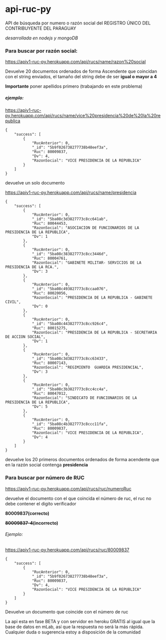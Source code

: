 # api-ruc-py
API de búsqueda por numero o razón social del REGISTRO ÚNICO DEL CONTRIBUYENTE DEL PARAGUAY

*desarrollada en nodejs y mongoDB*

### Para buscar por razón social: 

https://apiv1-ruc-py.herokuapp.com/api/rucs/name/razon%20social

Devuelve 20 documentos ordenados de forma Ascendente que coincidan con el string enviados, el tamaño del string debe de ser **igual o mayor a 4**

**Importante** poner apellidos primero (trabajando en este problema)

##### ejemplo:

https://apiv1-ruc-py.herokuapp.com/api/rucs/name/vice%20presidencia%20de%20la%20republica

```
{
    "success": [
        {
            "RucAnterior": 0,
            "_id": "5b9f026738277738b48eef3a",
            "Ruc": 80009837,
            "Dv": 4,
            "RazonSocial": "VICE PRESIDENCIA DE LA REPUBLICA"
        }
    ]
}

```
devuelve un solo documento

https://apiv1-ruc-py.herokuapp.com/api/rucs/name/presidencia


```
{
    "success": [
        {
            "RucAnterior": 0,
            "_id": "5ba08c3d3827773c8cc641ab",
            "Ruc": 80044453,
            "RazonSocial": "ASOCIACION DE FUNCIONARIOS DE LA PRESIDENCIA DE LA REPUBLICA",
            "Dv": 1
        },
        {
            "RucAnterior": 0,
            "_id": "5ba08c383827773c8cc3446d",
            "Ruc": 80004761,
            "RazonSocial": "GABINETE MILITAR- SERVICIOS DE LA PRESIDENCIA DE LA RCA.",
            "Dv": 3
        },
        {
            "RucAnterior": 0,
            "_id": "5ba08c493827773c8ccaa076",
            "Ruc": 80020056,
            "RazonSocial": "PRESIDENCIA DE LA REPUBLICA - GABINETE CIVIL",
            "Dv": 0
        },
        {
            "RucAnterior": 0,
            "_id": "5ba08c443827773c8cc926c4",
            "Ruc": 80015275,
            "RazonSocial": "PRESIDENCIA DE LA REPUBLICA - SECRETARIA DE ACCION SOCIAL",
            "Dv": 1
        },
        {
            "RucAnterior": 0,
            "_id": "5ba08c3d3827773c8cc63433",
            "Ruc": 80007143,
            "RazonSocial": "REGIMIENTO  GUARDIA PRESIDENCIAL",
            "Dv": 3
        },
        {
            "RucAnterior": 0,
            "_id": "5ba08c3b3827773c8cc4cc4a",
            "Ruc": 80047012,
            "RazonSocial": "SINDICATO DE FUNCIONARIOS DE LA PRESIDENCIA DE LA REPUBLICA",
            "Dv": 5
        },
        {
            "RucAnterior": 0,
            "_id": "5ba08c4b3827773c8ccc11fa",
            "Ruc": 80009837,
            "RazonSocial": "VICE PRESIDENCIA DE LA REPUBLICA",
            "Dv": 4
        }
    ]
}
```
devuelve los 20 primeros documentos ordenados de forma acendente que en la razón social contenga **presidencia**


### Para buscar por número de RUC

https://apiv1-ruc-py.herokuapp.com/api/rucs/ruc/numeroRuc

devuelve el documento con el que coincida el número de ruc, el ruc no debe contener el digito verificador

**80009837(correcto)**

**~~80009837-4~~(incorrecto)**

###### Ejemplo:
https://apiv1-ruc-py.herokuapp.com/api/rucs/ruc/80009837

```
{
    "success": [
        {
            "RucAnterior": 0,
            "_id": "5b9f026738277738b48eef3a",
            "Ruc": 80009837,
            "Dv": 4,
            "RazonSocial": "VICE PRESIDENCIA DE LA REPUBLICA"
        }
    ]
}

```
Devuelve un documento que coincide con el número de ruc 



La api esta en fase BETA y con servidor en heroku GRATIS al igual que la base de datos en mLab, así que la respuesta no será la más rápida.
Cualquier duda o sugerencia estoy a disposición de la comunidad 

